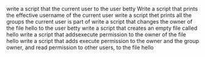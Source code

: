 write a script that the current user to the user betty
Write a script that prints the effective username of the current user
write a script thet prints all the groups the current user is part of
write a script that changes the owner of the file hello to the user betty
write a script that creates an empty file called hello
write a script that addsexecute permission to the owner of the file hello
write a script that adds execute permission to the owner and the group owner, and read permission to other users, to the file hello

